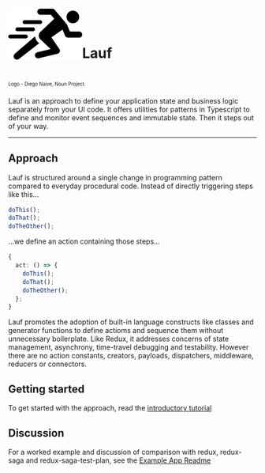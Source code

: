 <img src="https://github.com/cefn/lauf/raw/main/vector/logo.png" alt="Logo - Image of Runner" align="left"><br></br>

# Lauf

<br>
<sub><sup>Logo - Diego Naive, Noun Project.</sup></sub>
<br>

Lauf is an approach to define your application state and business logic separately from your UI code. It offers utilities for patterns in Typescript to define and monitor event sequences and immutable state. Then it steps out of your way.

<hr>

## Approach

Lauf is structured around a single change in programming pattern compared to everyday procedural code. Instead of directly triggering steps like this...

```typescript
doThis();
doThat();
doTheOther();
```

...we define an action containing those steps...

```typescript
{
  act: () => {
    doThis();
    doThat();
    doTheOther();
  };
}
```

Lauf promotes the adoption of built-in language constructs like classes and generator functions to define actioms and sequence them without unnecessary boilerplate. Like Redux, it addresses concerns of state management, asynchrony, time-travel debugging and testability. However there are no action constants, creators, payloads, dispatchers, middleware, reducers or connectors.

## Getting started

To get started with the approach, read the [introductory tutorial](./docs/index.md)

## Discussion

For a worked example and discussion of comparison with redux, redux-saga and redux-saga-test-plan, see the [Example App Readme](./apps/lauf-example-async/README.md)
